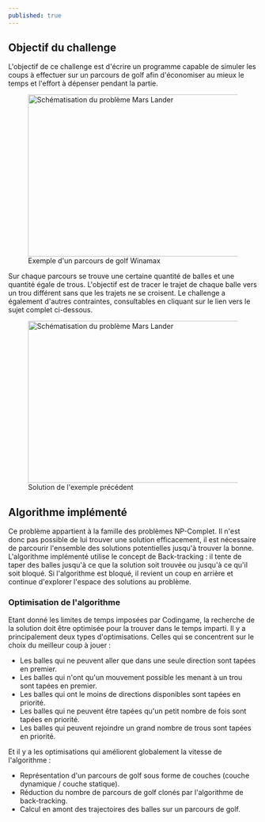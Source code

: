 ```yaml
---
published: true
---
```


## Objectif du challenge
L'objectif de ce challenge est d'écrire un programme capable de
simuler les coups à effectuer sur un parcours de golf afin d'économiser
au mieux le temps et l'effort à dépenser pendant la partie.

<div class="is-flex is-justify-content-center">
<figure>
  <img src="/content/puzzles/winamax_1.png" 
       alt="Schématisation du problème Mars Lander" width="500" height="327">
    <figcaption>Exemple d'un parcours de golf Winamax</figcaption>
</figure>
</div>

Sur chaque parcours se trouve une certaine quantité de balles et une quantité égale de trous. L'objectif est de tracer le trajet de chaque balle vers un trou différent sans que les trajets ne se croisent. Le challenge a également d'autres contraintes, consultables en cliquant sur le lien vers le sujet complet ci-dessous.

<div class="is-flex is-justify-content-center">
<figure>
  <img src="/content/puzzles/winamax_2.png" 
       alt="Schématisation du problème Mars Lander" width="500" height="327">
    <figcaption>Solution de l'exemple précédent</figcaption>
</figure>
</div>

## Algorithme implémenté
Ce problème appartient à la famille des problèmes NP-Complet. Il n'est donc pas possible de lui trouver une solution efficacement, il est nécessaire de parcourir l'ensemble des solutions potentielles jusqu'à trouver la bonne. L'algorithme implémenté utilise le concept de Back-tracking&nbsp;: il tente de taper des balles jusqu'à ce que la solution soit trouvée ou jusqu'à ce qu'il soit bloqué. Si l'algorithme est bloqué, il revient un coup en arrière et continue d'explorer l'espace des solutions au problème.

### Optimisation de l'algorithme
Etant donné les limites de temps imposées par Codingame, la recherche de la solution doit être optimisée pour la trouver dans le temps imparti.
Il y a principalement deux types d'optimisations. Celles qui se concentrent sur le choix du meilleur coup à jouer&nbsp;: 
- Les balles qui ne peuvent aller que dans une seule direction sont tapées en premier.
- Les balles qui n'ont qu'un mouvement possible les menant à un trou sont tapées en premier.
- Les balles qui ont le moins de directions disponibles sont tapées en priorité.
- Les balles qui ne peuvent être tapées qu'un petit nombre de fois sont tapées en priorité.
- Les balles qui peuvent rejoindre un grand nombre de trous sont tapées en priorité.

Et il y a les optimisations qui améliorent globalement la vitesse de l'algorithme&nbsp;:
- Représentation d'un parcours de golf sous forme de couches (couche dynamique / couche statique).
- Réduction du nombre de parcours de golf clonés par l'algorithme de back-tracking.
- Calcul en amont des trajectoires des balles sur un parcours de golf. 
